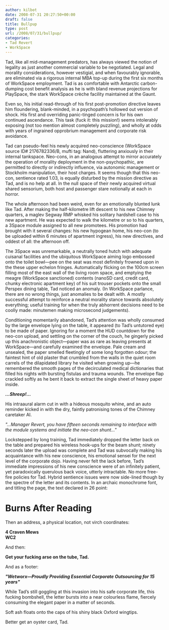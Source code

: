 ```yaml
---
author: kilbot
date: 2008-07-31 20:27:50+00:00
draft: false
title: Bullpup
type: post
url: /2008/07/31/bullpup/
categories:
- Tad Revert
- WorkSpace
---
```


Tad, like all mid-management predators, has always viewed the notion of legality as just another commercial variable to be negotiated. Legal and morality considerations, however vestigial, and when favourably ignorable, are eliminated via a rigorous internal MBA top-up during the first six months of WorkSpace employment. Tad is as comfortable with Antarctic carbon-dumping cost benefit analysis as he is with bland revenue projections for PlaySpace, the stark WorkSpace crèche facility maintained at the Gaunt.

Even so, his initial read-through of his first post-promotion directive leaves him floundering, blank-minded, in a psychopath’s hollowed out version of shock. His first and overriding panic-tinged concern is for his own continued ascendance. This task (fuck it: this mission!) seems intolerably exposing (not too mention almost completely puzzling), and wholly at odds with years of ingrained opprobrium management and corporate risk avoidance.

Tad can pseudo-feel his newly acquired neo-conscience (WorkSpace source ID# 2176782336/B, mufti tag: Nand), fluttering anxiously in their internal tankspace. Neo-cons, in an analogous attempt to mirror accurately the operation of morality deployment in the non-psychopathic, are permitted to directly or indirectly influence, via autonomic management or Stockholm manipulation, their host charges. It seems though that this neo-con, sentience rated 1.03, is equally disturbed by the mission directive as Tad, and is no help at all. In the null space of their newly acquired virtual shared sensorium, both host and passenger stare notionally at each in horror.

The whole afternoon had been weird, even for an emotionally blunted lunk like Tad. After making the half-kilometre lift descent to his new Chimney quarters, a maglev Segway RMP whisked his solitary hardshell case to his new apartment. He was expected to walk the kilometre or so to his quarters, a 3Space module assigned to all new promotees. His promotion had brought with it several changes: his new hypogean home, his neo-con (to be uploaded within 6 minutes of apartment ingress), his new directives, and oddest of all: the afternoon off.

The 3Space was unremarkable, a neutrally toned hutch with adequate cuisanal facilities and the ubiquitous WorkSpace aiming logo embossed onto the toilet bowl—pee on the seat was most definitely frowned upon in the these upper echelon fringes. Automatically flicking on the 100cm screen filling most of the east wall of the living room space, and emptying the meagre (WorkSpace sanctioned) contents (nanoSD card, credit card, chunky electronic apartment key) of his suit trouser pockets onto the small Perspex dining table, Tad noticed an anomaly. (In WorkSpace parlance, there are no wrong things, just anomalies to be dealt with. A mostly successful attempt to reinforce a neutral morality stance towards absolutely everything; useful training for when the truly abhorrent decisions need to be coolly made: minutemen making microsecond judgements).

Conditioning momentarily abandoned, Tad’s attention was wholly consumed by the large envelope lying on the table, it appeared (to Tad’s untutored eye) to be made of paper. Ignoring for a moment the HUD countdown for the neo-con upload, and settling on the corner of the couch, he gingerly picked up this anachronistic object—paper was as rare as leaving presents at WorkSpace—and carefully examined the envelope. Pale cream and unsealed, the paper smelled fleetingly of some long forgotten odour; the faintest hint of old plaster that crumbled from the walls in the quiet room carrels of the dilapidated library he visited when growing up—he remembered the smooth pages of the decirculated medical dictionaries that filled his nights with bursting fistulas and trauma wounds. The envelope flap crackled softly as he bent it back to extract the single sheet of heavy paper inside.

***…Shreep!…***

His intraaural alarm cut in with a hideous mosquito whine, and an auto reminder kicked in with the dry, faintly patronising tones of the Chimney caretaker AI.

_"…Manager Revert, you have fifteen seconds remaining to interface with the module systems and initiate the neo-con shunt…"_

Lockstepped by long training, Tad immediately dropped the letter back on the table and prepared his wireless hook-ups for the beam shunt; ninety seconds later the upload was complete and Tad was subvocally making his acquaintance with his new conscience, his emotional sensei for the next level of the corporate dojo. Having never felt the lack before, Tad’s immediate impressions of his new conscience were of an infinitely patient, yet paradoxically querulous back voice, utterly intractable. No more free-fire policies for Tad. Hybrid sentience issues were now side-lined though by the spectre of the letter and its contents. In an archaic monochrome font, and titling the page, the text declared in 26 point:

# Burns After Reading

Then an address, a physical location, not virch coordinates:

**4 Craven Mews\
WC2**

And then:

**Get your fucking arse on the tube, Tad.**

And as a footer:

**_"Wetworx—Proudly Providing Essential Corporate Outsourcing for 15 years"_**

While Tad’s still goggling at this invasion into his safe corporate life, this fucking bombshell, the letter bursts into a near colourless flame, fiercely consuming the elegant paper in a matter of seconds.

Soft ash floats onto the caps of his shiny black Oxford wingtips.

Better get an oyster card, Tad.
